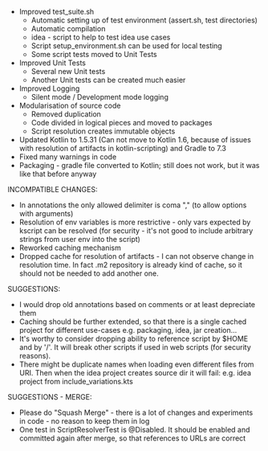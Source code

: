 * Improved test_suite.sh
  * Automatic setting up of test environment (assert.sh, test directories) 
  * Automatic compilation
  * idea - script to help to test idea use cases
  * Script setup_environment.sh can be used for local testing
  * Some script tests moved to Unit Tests 
* Improved Unit Tests
  * Several new Unit tests
  * Another Unit tests can be created much easier
* Improved Logging
  * Silent mode / Development mode logging
* Modularisation of source code
  * Removed duplication
  * Code divided in logical pieces and moved to packages 
  * Script resolution creates immutable objects
* Updated Kotlin to 1.5.31 (Can not move to Kotlin 1.6, because of issues with resolution of artifacts in kotlin-scripting) and Gradle to 7.3
* Fixed many warnings in code
* Packaging - gradle file converted to Kotlin; still does not work, but it was like that before anyway

INCOMPATIBLE CHANGES:
* In annotations the only allowed delimiter is coma "," (to allow options with arguments)
* Resolution of env variables is more restrictive - only vars expected by kscript can be resolved (for security - it's not good to include arbitrary strings from user env into the script)
* Reworked caching mechanism
* Dropped cache for resolution of artifacts - I can not observe change in resolution time. In fact .m2 repository is already kind of cache, so it should not be needed to add another one.  

SUGGESTIONS:
* I would drop old annotations based on comments or at least depreciate them
* Caching should be further extended, so that there is a single cached project for different use-cases e.g. packaging, idea, jar creation...  
* It's worthy to consider dropping ability to reference script by $HOME and by '/'. It will break other scripts if used in web scripts (for security reasons).
* There might be duplicate names when loading even different files from URI. Then when the idea project creates source dir it will fail: e.g. idea project from include_variations.kts

SUGGESTIONS - MERGE:
* Please do "Squash Merge" - there is a lot of changes and experiments in code - no reason to keep them in log
* One test in ScriptResolverTest is @Disabled. It should be enabled and committed again after merge, so that references to URLs are correct
